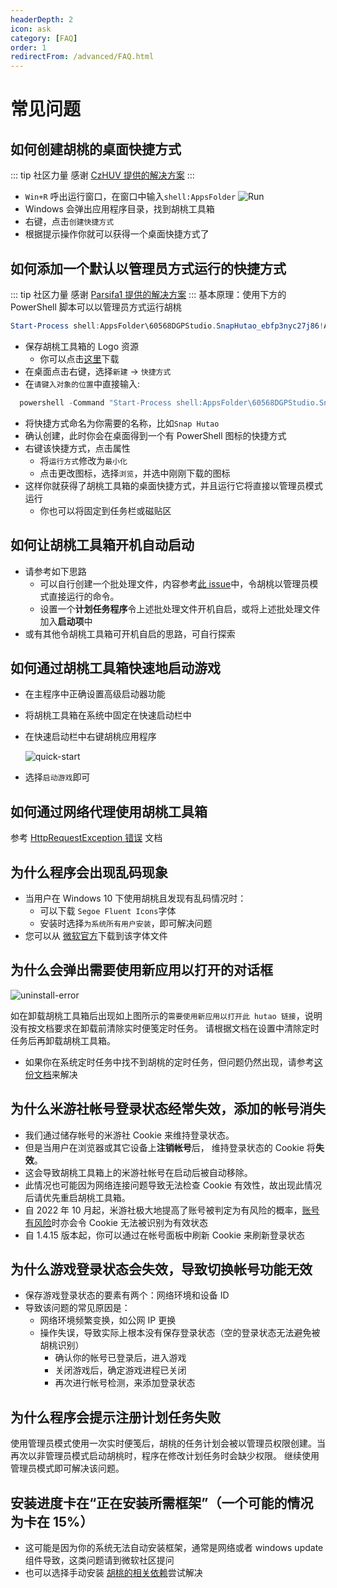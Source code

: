 ```yaml
---
headerDepth: 2
icon: ask
category: [FAQ]
order: 1
redirectFrom: /advanced/FAQ.html
---
```


# 常见问题

## 如何创建胡桃的桌面快捷方式

::: tip 社区力量
感谢 [CzHUV 提供的解决方案](https://github.com/DGP-Studio/Snap.Hutao.Docs/issues/12)
:::

- `Win+R` 呼出运行窗口，在窗口中输入`shell:AppsFolder`
  ![Run](https://img.alicdn.com/imgextra/i3/1797064093/O1CN01Jj8c6i1g6du728e5A_!!1797064093.png_.webp)
- Windows 会弹出应用程序目录，找到胡桃工具箱
- 右键，点击`创建快捷方式`
- 根据提示操作你就可以获得一个桌面快捷方式了

## 如何添加一个默认以管理员方式运行的快捷方式

::: tip 社区力量
感谢 [Parsifa1 提供的解决方案](https://github.com/DGP-Studio/Snap.Hutao.Docs/issues/17)
:::
基本原理：使用下方的 PowerShell 脚本可以以管理员方式运行胡桃

```PowerShell ts:no-line-numbers
Start-Process shell:AppsFolder\60568DGPStudio.SnapHutao_ebfp3nyc27j86!App -verb runas
```

- 保存胡桃工具箱的 Logo 资源
  - 你可以点击[这里](https://github.com/DGP-Studio/Snap.Hutao/raw/main/src/Snap.Hutao/Snap.Hutao/Assets/Logo.ico)下载
- 在桌面点击右键，选择`新建` -> `快捷方式`
- 在`请键入对象的位置`中直接输入:

```PowerShell ts:no-line-numbers
  powershell -Command "Start-Process shell:AppsFolder\60568DGPStudio.SnapHutao_ebfp3nyc27j86!App -verb runas
```

- 将快捷方式命名为你需要的名称，比如`Snap Hutao`
- 确认创建，此时你会在桌面得到一个有 PowerShell 图标的快捷方式
- 右键该快捷方式，点击属性
  - 将`运行方式`修改为`最小化`
  - 点击更改图标，选择`浏览`，并选中刚刚下载的图标
- 这样你就获得了胡桃工具箱的桌面快捷方式，并且运行它将直接以管理员模式运行
  - 你也可以将固定到任务栏或磁贴区

## 如何让胡桃工具箱开机自动启动

- 请参考如下思路
  - 可以自行创建一个批处理文件，内容参考[此 issue](https://github.com/DGP-Studio/Snap.Hutao/issues/184)中，令胡桃以管理员模式直接运行的命令。
  - 设置一个**计划任务程序**令上述批处理文件开机自启，或将上述批处理文件加入**启动项**中
- 或有其他令胡桃工具箱可开机自启的思路，可自行探索

## 如何通过胡桃工具箱快速地启动游戏

- 在主程序中正确设置高级启动器功能
- 将胡桃工具箱在系统中固定在快速启动栏中
- 在快速启动栏中右键胡桃应用程序

  ![quick-start](https://img.alicdn.com/imgextra/i3/1797064093/O1CN01Uu8QzN1g6du6MRp8h_!!1797064093.png_.webp)

- 选择`启动游戏`即可

## 如何通过网络代理使用胡桃工具箱

参考 [HttpRequestException 错误](exceptions.html#httprequestexception) 文档

## 为什么程序会出现乱码现象

- 当用户在 Windows 10 下使用胡桃且发现有乱码情况时：
  - 可以下载 `Segoe Fluent Icons`字体
  - 安装时选择`为系统所有用户安装`，即可解决问题
- 您可以从 [微软官方](https://aka.ms/SegoeFluentIcons)下载到该字体文件

## 为什么会弹出需要使用新应用以打开的对话框

![uninstall-error](https://img.alicdn.com/imgextra/i3/1797064093/O1CN01b3j0eY1g6duBXLJXg_!!1797064093.jpg_.webp)

如在卸载胡桃工具箱后出现如上图所示的`需要使用新应用以打开此 hutao 链接`，说明没有按文档要求在卸载前清除实时便笺定时任务。
请根据文档在设置中清除定时任务后再卸载胡桃工具箱。

- 如果你在系统定时任务中找不到胡桃的定时任务，但问题仍然出现，请参考[这份文档](https://github.com/DGP-Studio/Snap.Hutao.Docs/issues/18)来解决

## 为什么米游社帐号登录状态经常失效，添加的帐号消失

- 我们通过储存帐号的米游社 Cookie 来维持登录状态。
- 但是当用户在浏览器或其它设备上**注销帐号**后， 维持登录状态的 Cookie 将**失效**。
- 这会导致胡桃工具箱上的米游社帐号在启动后被自动移除。
- 此情况也可能因为网络连接问题导致无法检查 Cookie 有效性，故出现此情况后请优先重启胡桃工具箱。
- 自 2022 年 10 月起，米游社极大地提高了账号被判定为有风险的概率，[账号有风险](mihoyo-risk-tip.md)时亦会令 Cookie 无法被识别为有效状态
- 自 1.4.15 版本起，你可以通过在帐号面板中刷新 Cookie 来刷新登录状态

## 为什么游戏登录状态会失效，导致切换帐号功能无效

- 保存游戏登录状态的要素有两个：网络环境和设备 ID
- 导致该问题的常见原因是：
  - 网络环境频繁变换，如公网 IP 更换
  - 操作失误，导致实际上根本没有保存登录状态（空的登录状态无法避免被胡桃识别）
    - 确认你的帐号已登录后，进入游戏
    - 关闭游戏后，确定游戏进程已关闭
    - 再次进行帐号检测，来添加登录状态

## 为什么程序会提示注册计划任务失败

使用管理员模式使用一次实时便笺后，胡桃的任务计划会被以管理员权限创建。当再次以非管理员模式启动胡桃时，程序在修改计划任务时会缺少权限。
继续使用管理员模式即可解决该问题。

## 安装进度卡在“正在安装所需框架”（一个可能的情况为卡在 15%）

- 这可能是因为你的系统无法自动安装框架，通常是网络或者 windows update 组件导致，这类问题请到微软社区提问
- 也可以选择手动安装 [胡桃的相关依赖](https://d.hut.ao/releases/Dependency)尝试解决
